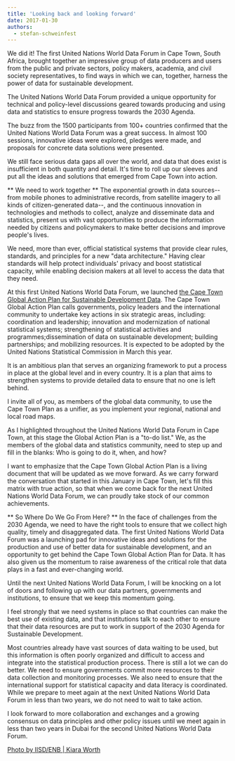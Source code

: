 ```yaml
---
title: 'Looking back and looking forward'
date: 2017-01-30
authors:
  - stefan-schweinfest
---
```


We did it! The first United Nations World Data Forum in Cape Town, South Africa, brought together an impressive group of data producers and users from the public and private sectors, policy makers, academia, and civil society representatives, to find ways in which we can, together, harness the power of data for sustainable development.

The United Nations World Data Forum provided a unique opportunity for technical and policy-level discussions geared towards producing and using data and statistics to ensure progress towards the 2030 Agenda.

The buzz from the 1500 participants from 100+ countries confirmed that the United Nations World Data Forum was a great success. In almost 100 sessions, innovative ideas were explored, pledges were made, and proposals for concrete data solutions were presented.

We still face serious data gaps all over the world, and data that does exist is insufficient in both quantity and detail. It's time to roll up our sleeves and put all the ideas and solutions that emerged from Cape Town into action.

** We need to work together **
The exponential growth in data sources--from mobile phones to administrative records, from satellite imagery to all kinds of citizen-generated data--, and the continuous innovation in technologies and methods to collect, analyze and disseminate data and statistics, present us with vast opportunities to produce the information needed by citizens and policymakers to make better decisions and improve people's lives.

We need, more than ever, official statistical systems that provide clear rules, standards, and principles for a new "data architecture." Having clear standards will help protect individuals' privacy and boost statistical capacity, while enabling decision makers at all level to access the data that they need.

At this first United Nations World Data Forum, we launched [the Cape Town Global Action Plan for Sustainable Development Data](https://undataforum.org/WorldDataForum/launch-of-the-cape-town-global-action-plan-for-sustainable-development-data/).
The Cape Town Global Action Plan calls governments, policy leaders and the international community to undertake key actions in six strategic areas, including: coordination and leadership; innovation and modernization of national statistical systems; strengthening of statistical activities and programmes;dissemination of data on sustainable development; building partnerships; and mobilizing resources. It is expected to be adopted by the United Nations Statistical Commission in March this year.

It is an ambitious plan that serves an organizing framework to put a process in place at the global level and in every country. It is a plan that aims to strengthen systems to provide detailed data to ensure that no one is left behind.

I invite all of you, as members of the global data community, to use the Cape Town Plan as a unifier, as you implement your regional, national and local road maps.

As I highlighted throughout the United Nations World Data Forum in Cape Town, at this stage the Global Action Plan is a "to-do list." We, as the members of the global data and statistics community, need to step up and fill in the blanks: Who is going to do it, when, and how?

I want to emphasize that the Cape Town Global Action Plan is a living document that will be updated as we move forward. As we carry forward the conversation that started in this January in Cape Town, let's fill this matrix with true action, so that when we come back for the next United Nations World Data Forum, we can proudly take stock of our common achievements.

** So Where Do We Go From Here? **
In the face of challenges from the 2030 Agenda, we need to have the right tools to ensure that we collect high quality, timely and disaggregated data. The first United Nations World Data Forum was a launching pad for innovative ideas and solutions for the production and use of better data for sustainable development, and an opportunity to get behind the Cape Town Global Action Plan for Data. It has also given us the momentum to raise awareness of the critical role that data plays in a fast and ever-changing world.

Until the next United Nations World Data Forum, I will be knocking on a lot of doors and following up with our data partners, governments and institutions, to ensure that we keep this momentum going.

I feel strongly that we need systems in place so that countries can make the best use of existing data, and that institutions talk to each other to ensure that their data resources are put to work in support of the 2030 Agenda for Sustainable Development.

Most countries already have vast sources of data waiting to be used, but this information is often poorly organized and difficult to access and integrate into the statistical production process. There is still a lot we can do better. We need to ensure governments commit more resources to their data collection and monitoring processes. We also need to ensure that the international support for statistical capacity and data literacy is coordinated. While we prepare to meet again at the next United Nations World Data Forum in less than two years, we do not need to wait to take action.

I look forward to more collaboration and exchanges and a growing consensus on data principles and other policy issues until we meet again in less than two years in Dubai for the second United Nations World Data Forum.

[Photo by IISD/ENB | Kiara Worth](http://www.iisd.ca/undata/forum1/18jan.html)
